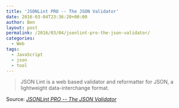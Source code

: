```yaml
---
title: 'JSONLint PRO -- The JSON Validator'
date: 2016-03-04T23:36:20+00:00
author: Ben
layout: post
permalink: /2016/03/04/jsonlint-pro-the-json-validator/
categories:
  - Web
tags:
  - JavaScript
  - json
  - tool
---
```

> JSON Lint is a web based validator and reformatter for JSON, a lightweight data-interchange format.

Source: _[JSONLint PRO -- The JSON Validator](http://pro.jsonlint.com/)_